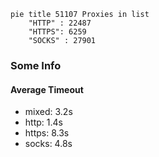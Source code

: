 
```mermaid
pie title 51107 Proxies in list
    "HTTP" : 22487
    "HTTPS": 6259
    "SOCKS" : 27901
```

### Some Info
#### Average Timeout

- mixed: 3.2s
- http: 1.4s
- https: 8.3s
- socks: 4.8s